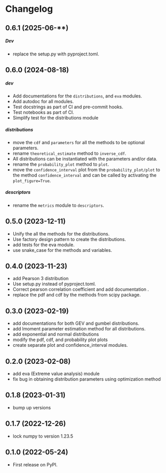 # Changelog

## 0.6.1 (2025-06-**)
##### Dev
* replace the setup.py with pyproject.toml.

## 0.6.0 (2024-08-18)

##### dev
* Add documentations for the `distributions`, and `eva` modules.
* Add autodoc for all modules.
* Test docstrings as part of CI and pre-commit hooks.
* Test notebooks as part of CI.
* Simplify test for the distributions module

##### distributions
* move the `cdf` and `parameters` for all the methods to be optional parameters.
* rename `theoretical_estimate` method to `inverse_cdf`.
* All distributions can be instantiated with the parameters and/or data.
* rename the `probability_plot` method to `plot`.
* move the `confidence_interval` plot from the `probability_plot/plot` to the method `confidence_interval` and can be
  called by activating the `plot_figure=True`.

##### descriptors
* rename the `metrics` module to `descriptors`.

## 0.5.0 (2023-12-11)

* Unify the all the methods for the distributions.
* Use factory design pattern to create the distributions.
* add tests for the eva module.
* use snake_case for the methods and variables.

## 0.4.0 (2023-11-23)

* add Pearson 3 distribution
* Use setup.py instead of pyproject.toml.
* Correct pearson correlation coefficient and add documentation .
* replace the pdf and cdf by the methods from scipy package.

## 0.3.0 (2023-02-19)

* add documentations for both GEV and gumbel distributions.
* add lmoment parameter estimation method for all distributions.
* add exponential and normal distributions
* modify the pdf, cdf, and probability plot plots
* create separate plot and confidence_interval modules.

## 0.2.0 (2023-02-08)

* add eva (Extreme value analysis) module
* fix bug in obtaining distribution parameters using optimization method

## 0.1.8 (2023-01-31)

* bump up versions

## 0.1.7 (2022-12-26)

* lock numpy to version 1.23.5

## 0.1.0 (2022-05-24)

* First release on PyPI.
